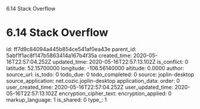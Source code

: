 6.14 Stack Overflow

# 6.14 Stack Overflow

id: ff7d9c84094a445b854ce541af0ea43e
parent_id: 5abf1f1ac8f147b5863414a167b4f35a
created_time: 2020-05-16T22:57:04.252Z
updated_time: 2020-05-16T22:57:13.102Z
is_conflict: 0
latitude: 52.15700000
longitude: -106.56140000
altitude: 0.0000
author: 
source_url: 
is_todo: 0
todo_due: 0
todo_completed: 0
source: joplin-desktop
source_application: net.cozic.joplin-desktop
application_data: 
order: 0
user_created_time: 2020-05-16T22:57:04.252Z
user_updated_time: 2020-05-16T22:57:13.102Z
encryption_cipher_text: 
encryption_applied: 0
markup_language: 1
is_shared: 0
type_: 1